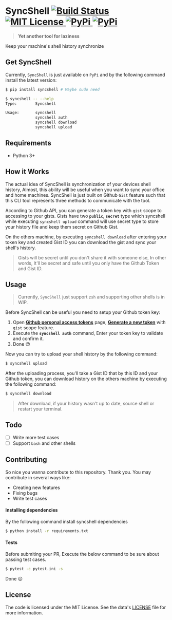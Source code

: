 SyncShell  [![Build Status](https://img.shields.io/travis/msudgh/syncshell/master.svg?style=flat)](https://travis-ci.org/msudgh/syncshell)  [ ![MIT License](https://img.shields.io/badge/license-MIT-brightgreen.svg) ](https://mit-license.org/msudgh)  [ ![PyPi](https://img.shields.io/github/release/msudgh/syncshell.svg) ](https://github.com/msudgh/syncshell/releases)  [![PyPi](https://img.shields.io/pypi/v/syncshell.svg)](https://pypi.org/project/syncshell/)
=========
  > **Yet another tool for laziness**

Keep your machine's shell history synchronize

## Get SyncShell
Currently, `SyncShell` is just available on `PyPi` and by the following command install the latest version:
```bash
$ pip install syncshell # Maybe sudo need
```
```bash
$ syncshell -- --help
Type:        Syncshell

Usage:       syncshell 
             syncshell auth
             syncshell download
             syncshell upload
```

## Requirements
 * Python 3+

## How it Works
The actual idea of SyncShell is synchronization of your devices shell history, Almost, this ability will be useful when you want to sync your office and home machines. SyncShell is just built on Github `Gist` feature such that this CLI tool represents three methods to communicate with the tool.

According to Github API, you can generate a token key with `gist` scope to accessing to your gists. Gists have two **`public`**, **`secret`** type which syncshell while executing `syncshell upload` command will use secret type to store your history file and keep them secret on Github Gist.

On the others machine, by executing `syncshell download` after entering your token key and created Gist ID you can download the gist and sync your shell's history.

  > Gists will be secret until you don't share it with someone else, In other words, It'll be secret and safe until you only have the Github Token and Gist ID.

## Usage
  > Currently, `SyncShell` just support `zsh` and supporting other shells is in WIP.

Before SyncShell can be useful you need to setup your Github token key:

  1. Open [**Github personal access tokens**](https://github.com/settings/tokens) page, [**Generate a new token**](https://github.com/settings/tokens/new) with `gist` scope feature.
  2. Execute the **`syncshell auth`** command, Enter your token key to validate and confirm it.
  3. Done :wink:

Now you can try to upload your shell history by the following command:

```bash
$ syncshell upload
```

After the uploading process, you'll take a Gist ID that by this ID and your Github token, you can download history on the others machine by executing the following command:
```bash
$ syncshell download
```

  > After download, if your history wasn't up to date, source shell or restart your terminal.

## Todo
- [ ] Write more test cases
- [ ] Support `bash` and other shells

## Contributing
So nice you wanna contribute to this repository. Thank you. You may contribute in several ways like:

  * Creating new features
  * Fixing bugs
  * Write test cases

#### Installing dependencies
By the following command install syncshell dependencies
```bash
$ python install -r requirements.txt
```

#### Tests
Before submiting your PR, Execute the below command to be sure about passing test cases.
```bash
$ pytest -c pytest.ini -s
```

Done :wink:

## License
The code is licensed under the MIT License. See the data's [LICENSE](https://github.com/msudgh/syncshell/blob/master/LICENSE) file for more information.

